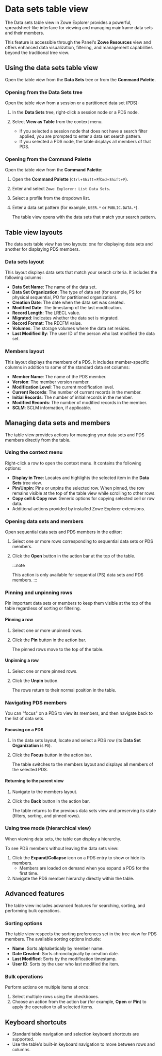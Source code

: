 # Data sets table view

The Data sets table view in Zowe Explorer provides a powerful, spreadsheet-like interface for viewing and managing mainframe data sets and their members. 

This feature is accessible through the Panel's **Zowe Resources** view and offers enhanced data visualization, filtering, and management capabilities beyond the traditional tree view.

## Using the data sets table view

Open the table view from the **Data Sets** tree or from the **Command Palette**.

### Opening from the Data Sets tree

Open the table view from a session or a partitioned data set (PDS):

1.  In the **Data Sets** tree, right-click a session node or a PDS node.
2.  Select **View as Table** from the context menu.

    - If you selected a session node that does not have a search filter applied, you are prompted to enter a data set search pattern.
    - If you selected a PDS node, the table displays all members of that PDS.

### Opening from the Command Palette

Open the table view from the **Command Palette**:

1.  Open the **Command Palette** (`Ctrl`+`Shift`+`P`/`Cmd`+`Shift`+`P`).
2.  Enter and select `Zowe Explorer: List Data Sets`.
3.  Select a profile from the dropdown list.
4.  Enter a data set pattern (for example, `USER.*` or `PUBLIC.DATA.*`).

    The table view opens with the data sets that match your search pattern.

## Table view layouts

The data sets table view has two layouts: one for displaying data sets and another for displaying PDS members.

### Data sets layout

This layout displays data sets that match your search criteria. It includes the following columns:

- **Data Set Name**: The name of the data set.
- **Data Set Organization**: The type of data set (for example, PS for physical sequential, PO for partitioned organization).
- **Creation Date**: The date when the data set was created.
- **Modified Date**: The timestamp of the last modification.
- **Record Length**: The LRECL value.
- **Migrated**: Indicates whether the data set is migrated.
- **Record Format**: The RECFM value.
- **Volumes**: The storage volumes where the data set resides.
- **Last Modified By**: The user ID of the person who last modified the data set.

### Members layout

This layout displays the members of a PDS. It includes member-specific columns in addition to some of the standard data set columns:

- **Member Name**: The name of the PDS member.
- **Version**: The member version number.
- **Modification Level**: The current modification level.
- **Current Records**: The number of current records in the member.
- **Initial Records**: The number of initial records in the member.
- **Modified Records**: The number of modified records in the member.
- **SCLM**: SCLM information, if applicable.

## Managing data sets and members

The table view provides actions for managing your data sets and PDS members directly from the table.

### Using the context menu

Right-click a row to open the context menu. It contains the following options:

- **Display in Tree**: Locates and highlights the selected item in the **Data Sets** tree view.
- **Pin/Unpin:** Pins or unpins the selected row. When pinned, the row remains visible at the top of the table view while scrolling to other rows.
- **Copy cell & Copy row**: Generic options for copying selected cell or row data.
- Additional actions provided by installed Zowe Explorer extensions.

### Opening data sets and members

Open sequential data sets and PDS members in the editor:

1.  Select one or more rows corresponding to sequential data sets or PDS members.
2.  Click the **Open** button in the action bar at the top of the table.

    :::note

    This action is only available for sequential (PS) data sets and PDS members.
    :::

### Pinning and unpinning rows

Pin important data sets or members to keep them visible at the top of the table regardless of sorting or filtering.

#### Pinning a row

  1.  Select one or more unpinned rows.
  2.  Click the **Pin** button in the action bar.
  
      The pinned rows move to the top of the table.

#### Unpinning a row
  1.  Select one or more pinned rows.
  2.  Click the **Unpin** button.
  
      The rows return to their normal position in the table.

### Navigating PDS members

You can "focus" on a PDS to view its members, and then navigate back to the list of data sets.

#### Focusing on a PDS

  1.  In the data sets layout, locate and select a PDS row (its **Data Set Organization** is `PO`).
  2.  Click the **Focus** button in the action bar.
  
      The table switches to the members layout and displays all members of the selected PDS.

#### Returning to the parent view
1. Navigate to the members layout.
2. Click the **Back** button in the action bar.

    The table returns to the previous data sets view and preserving its state (filters, sorting, and pinned rows).

### Using tree mode (hierarchical view)

When viewing data sets, the table can display a hierarchy.

To see PDS members without leaving the data sets view:

1. Click the **Expand/Collapse** icon on a PDS entry to show or hide its members.
    - Members are loaded on demand when you expand a PDS for the first time.
2. Navigate the PDS member hierarchy directly within the table.

## Advanced features

The table view includes advanced features for searching, sorting, and performing bulk operations.

### Sorting options

The table view respects the sorting preferences set in the tree view for PDS members. The available sorting options include:

- **Name**: Sorts alphabetically by member name.
- **Date Created**: Sorts chronologically by creation date.
- **Last Modified**: Sorts by the modification timestamp.
- **User ID**: Sorts by the user who last modified the item.

### Bulk operations

Perform actions on multiple items at once:

1.  Select multiple rows using the checkboxes.
2.  Choose an action from the action bar (for example, **Open** or **Pin**) to apply the operation to all selected items.

## Keyboard shortcuts

- Standard table navigation and selection keyboard shortcuts are supported.
- Use the table's built-in keyboard navigation to move between rows and columns.
